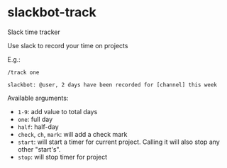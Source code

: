 # slackbot-track

Slack time tracker

Use slack to record your time on projects

E.g.:

```
/track one

slackbot: @user, 2 days have been recorded for [channel] this week
```

Available arguments:

* `1-9`: add value to total days
* `one`: full day
* `half`: half-day
* `check`, `ch`, `mark`: will add a check mark
* `start`: will start a timer for current project.  Calling it will also stop any other "start's".
* `stop`: will stop timer for project
